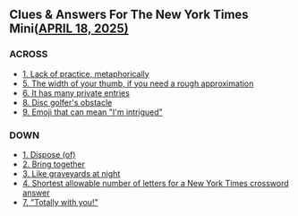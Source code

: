 <h2 class="text-3xl font-bold text-purple-800 mb-8 border-b border-purple-100 pb-4">Clues &amp; Answers For The New York Times Mini<span class="block text-base font-normal italic text-yellow-600 mt-2">(<a href="https://fiveletterwords.net/crossword-answers/april-18-2025">APRIL 18, 2025)</a></span></h2>

<h3 class="text-xl font-bold mb-4 text-purple-800">ACROSS</h3>
<ul class="space-y-4">
    <li><a href="https://fiveletterwords.net/crossword-answers/lack-of-practice-metaphorically">1. Lack of practice, metaphorically</a></li>
    <li><a href="https://fiveletterwords.net/crossword-answers/the-width-of-your-thumb-if-you-need-a-rough-approximation">5. The width of your thumb, if you need a rough approximation</a></li>
    <li><a href="https://fiveletterwords.net/crossword-answers/it-has-many-private-entries">6. It has many private entries</a></li>
    <li><a href="https://fiveletterwords.net/crossword-answers/disc-golfers-obstacle">8. Disc golfer's obstacle</a></li>
    <li><a href="https://fiveletterwords.net/crossword-answers/emoji-that-can-mean-im-intrigued">9. Emoji that can mean "I'm intrigued"</a></li>
</ul>

<h3 class="text-xl font-bold mb-4 mt-8 text-purple-800">DOWN</h3>
<ul class="space-y-4">
    <li><a href="https://fiveletterwords.net/crossword-answers/dispose-of">1. Dispose (of)</a></li>
    <li><a href="https://fiveletterwords.net/crossword-answers/bring-together">2. Bring together</a></li>
    <li><a href="https://fiveletterwords.net/crossword-answers/like-graveyards-at-night">3. Like graveyards at night</a></li>
    <li><a href="https://fiveletterwords.net/crossword-answers/shortest-allowable-number-of-letters-for-a-new-york-times-crossword-answer">4. Shortest allowable number of letters for a New York Times crossword answer</a></li>
    <li><a href="https://fiveletterwords.net/crossword-answers/totally-with-you">7. "Totally with you!"</a></li>
</ul>
